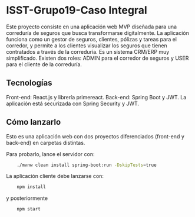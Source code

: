 # ISST-Grupo19-Caso Integral
Este proyecto consiste en una aplicación web MVP diseñada para una correduría de seguros que busca transformarse digitalmente. La aplicación funciona como un gestor de seguros, clientes, pólizas y tareas para el corredor, y permite a los clientes visualizar los seguros que tienen contratados a través de la correduría. Es un sistema CRM/ERP muy simplificado. Existen dos roles: ADMIN para el corredor de seguros y USER para el cliente de la correduría.
## Tecnologías
Front-end: React.js y librería primereact.
Back-end: Spring Boot y JWT.
La aplicación está securizada con Spring Security y JWT.
## Cómo lanzarlo
Esto es una aplicación web con dos proyectos diferenciados (front-end y back-end) en carpetas distintas.

Para probarlo, lance el servidor con:

```bash
    ./mvnw clean install spring-boot:run -DskipTests=true
```

La aplicación cliente debe lanzarse con:

```bash
    npm install
```
y posteriormente
```bash
    npm start
```
